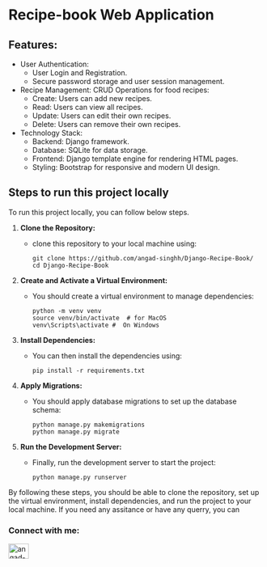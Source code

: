 # Recipe-book Web Application
## Features:
- User Authentication:
  - User Login and Registration.
  - Secure password storage and user session management.
- Recipe Management:
  CRUD Operations for food recipes:
  - Create: Users can add new recipes.
  - Read: Users can view all recipes.
  - Update: Users can edit their own recipes.
  - Delete: Users can remove their own recipes.
- Technology Stack:
  - Backend: Django framework.
  - Database: SQLite for data storage.
  - Frontend: Django template engine for rendering HTML pages.
  - Styling: Bootstrap for responsive and modern UI design.
 
## Steps to run this project locally
To run this project locally, you can follow below steps.

1. **Clone the Repository:**
   - clone this repository to your local machine using:
     ```
     git clone https://github.com/angad-singhh/Django-Recipe-Book/
     cd Django-Recipe-Book
     ```

2. **Create and Activate a Virtual Environment:**
   - You should create a virtual environment to manage dependencies:
     ```
     python -m venv venv
     source venv/bin/activate  # for MacOS
     venv\Scripts\activate #  On Windows
     ```

3. **Install Dependencies:**
   - You can then install the dependencies using:
     ```
     pip install -r requirements.txt
     ```
     
5. **Apply Migrations:**
   - You should apply database migrations to set up the database schema:
     ```
     python manage.py makemigrations
     python manage.py migrate
     ```

6. **Run the Development Server:**
   - Finally, run the development server to start the project:
     ```
     python manage.py runserver
     ```
By following these steps, you should be able to clone the repository, set up the virtual environment, install dependencies, and run the project to your local machine.
If you need any assitance or have any querry, you can  

<h3 align="left">Connect with me:</h3>
<p align="left">
<a href="https://linkedin.com/in/angad-singhh" target="blank"><img align="center" src="https://raw.githubusercontent.com/rahuldkjain/github-profile-readme-generator/master/src/images/icons/Social/linked-in-alt.svg" alt="angad-singhh" height="30" width="40" /></a>
